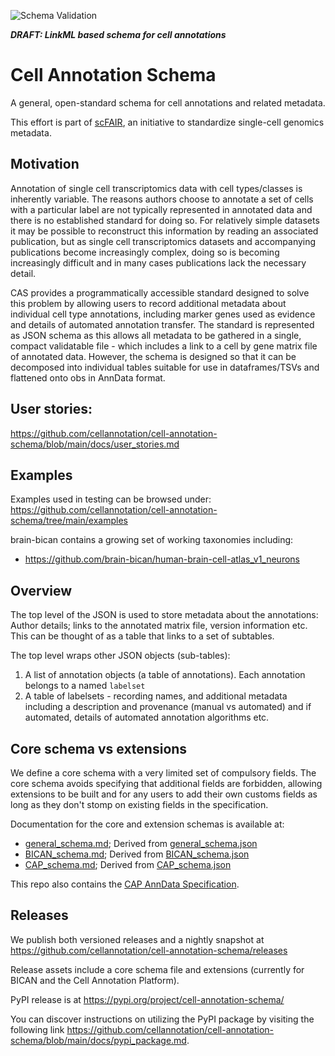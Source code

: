 ![Schema Validation](https://github.com/Cellular-Semantics/cell-annotation-schema/actions/workflows/schema_validator.yaml/badge.svg?branch=main)

**_DRAFT: LinkML based schema for cell annotations_**

# Cell Annotation Schema

A general, open-standard schema for cell annotations and related metadata.

This effort is part of [scFAIR](https://sc-fair.org/), an initiative to standardize single-cell genomics metadata.

## Motivation

Annotation of single cell transcriptomics data with cell types/classes is inherently variable. The reasons authors choose to annotate a set of cells with a particular label are not typically represented in annotated data and there is no established standard for doing so.  For relatively simple datasets it may be possible to reconstruct this information by reading an associated publication, but as single cell transcriptomics datasets and accompanying publications become increasingly complex, doing so is becoming increasingly difficult and in many cases publications lack the necessary detail.

CAS provides a programmatically accessible standard designed to solve this problem by allowing users to record additional metadata about individual cell type annotations, including marker genes used as evidence and details of automated annotation transfer.  The standard is represented as JSON schema as this allows all metadata to be gathered in a single, compact validatable file - which includes a link to a cell by gene matrix file of annotated data. However, the schema is designed so that it can be decomposed into individual tables suitable for use in dataframes/TSVs and flattened onto obs in AnnData format.

## User stories: 

https://github.com/cellannotation/cell-annotation-schema/blob/main/docs/user_stories.md

## Examples

Examples used in testing can be browsed under: https://github.com/cellannotation/cell-annotation-schema/tree/main/examples

brain-bican contains a growing set of working taxonomies including: 

- https://github.com/brain-bican/human-brain-cell-atlas_v1_neurons

## Overview

The top level of the JSON is used to store metadata about the annotations: Author details; links to the annotated matrix file, version information etc.  This can be thought of as a table that links to a set of subtables.

The top level wraps other JSON objects (sub-tables):

1. A list of annotation objects (a table of annotations). Each annotation belongs to a named `labelset`
2. A table of labelsets - recording names, and additional metadata including a description and provenance (manual vs automated) and if automated, details of automated annotation algorithms etc.

## Core schema vs extensions

We define a core schema with a very limited set of compulsory fields.  The core schema avoids specifying that additional fields are forbidden, allowing extensions to be built and for any users to add their own customs fields as long as they don't stomp on existing fields in the specification. 

Documentation for the core and extension schemas is available at:

- [general_schema.md](https://github.com/cellannotation/cell-annotation-schema/blob/main/build/general_schema.md); Derived from [general_schema.json](https://github.com/cellannotation/cell-annotation-schema/blob/main/general_schema.json)
- [BICAN_schema.md](https://github.com/cellannotation/cell-annotation-schema/blob/main/build/BICAN_schema.md); Derived from [BICAN_schema.json](https://github.com/cellannotation/cell-annotation-schema/blob/main/build/BICAN_schema.json)
- [CAP_schema.md](https://github.com/cellannotation/cell-annotation-schema/blob/main/build/CAP_schema.md); Derived from [CAP_schema.json](https://github.com/cellannotation/cell-annotation-schema/blob/main/build/CAP_schema.json)

This repo also contains the [CAP AnnData Specification](https://github.com/cellannotation/cell-annotation-schema/blob/main/docs/cap_anndata_schema.md). 


## Releases

We publish both versioned releases and a nightly snapshot at https://github.com/cellannotation/cell-annotation-schema/releases

Release assets include a core schema file and extensions (currently for BICAN and the Cell Annotation Platform).

PyPI release is at https://pypi.org/project/cell-annotation-schema/

You can discover instructions on utilizing the PyPI package by visiting the following link https://github.com/cellannotation/cell-annotation-schema/blob/main/docs/pypi_package.md.